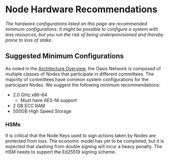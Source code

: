 # Node Hardware Recommendations

_The hardware configurations listed on this page are recommended minimum
configurations. It might be possible to configure a system with less resources,
but you run the risk of being underprovisioned and thereby prone to loss of
stake._

## Suggested Minimum Configurations

As noted in the [Architecture Overview](./architecture-overview.md), the Oasis
Network is composed of multiple classes of Nodes that participate in different
committees. The majority of committees have common system configurations for the
participant Nodes. We suggest the following minimum recommendations:

* 2.0 GHz x86-64
  * Must have AES-NI support
* 2 GB ECC RAM
* 500GB High Speed Storage

### HSMs

It is critical that the Node Keys used to sign actions taken by Nodes are
protected from loss. The economic model has yet to be completed, but it is
expected that slashing from double signing will incur a heavy penalty. The HSM
needs to support the Ed25519 signing scheme.
